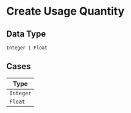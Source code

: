 
# Create Usage Quantity

## Data Type

`Integer | Float`

## Cases

| Type |
|  --- |
| `Integer` |
| `Float` |

